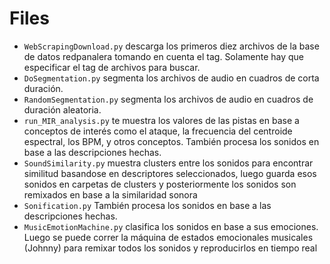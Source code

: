 # Files
* `WebScrapingDownload.py` descarga los primeros diez archivos de la base de datos redpanalera tomando en cuenta el tag. Solamente hay que especificar el tag de archivos para buscar.
* `DoSegmentation.py` segmenta los archivos de audio en cuadros de corta duración.
* `RandomSegmentation.py` segmenta los archivos de audio en cuadros de duración aleatoria.
* `run_MIR_analysis.py` te muestra los valores de las pistas en base a conceptos de interés como el ataque, la frecuencia del centroide espectral, los BPM, y otros conceptos. También procesa los sonidos en base a las descripciones hechas.
* `SoundSimilarity.py` muestra clusters entre los sonidos para encontrar similitud basandose en descriptores seleccionados, luego guarda esos sonidos en carpetas de clusters y posteriormente los sonidos son remixados en base a la similaridad sonora
* `Sonification.py` También procesa los sonidos en base a las descripciones hechas.
* `MusicEmotionMachine.py` clasifica los sonidos en base a sus emociones. Luego se puede correr la máquina de estados emocionales musicales (Johnny) para remixar todos los sonidos y reproducirlos en tiempo real
